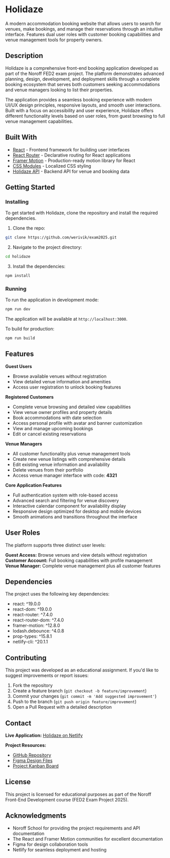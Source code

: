 # Holidaze

A modern accommodation booking website that allows users to search for venues, make bookings, and manage their reservations through an intuitive interface. Features dual user roles with customer booking capabilities and venue management tools for property owners.

## Description

Holidaze is a comprehensive front-end booking application developed as part of the Noroff FED2 exam project. The platform demonstrates advanced planning, design, development, and deployment skills through a complete booking ecosystem that serves both customers seeking accommodations and venue managers looking to list their properties.

The application provides a seamless booking experience with modern UI/UX design principles, responsive layouts, and smooth user interactions. Built with a focus on accessibility and user experience, Holidaze offers different functionality levels based on user roles, from guest browsing to full venue management capabilities.

## Built With

- [React](https://reactjs.org/) - Frontend framework for building user interfaces
- [React Router](https://reactrouter.com/) - Declarative routing for React applications
- [Framer Motion](https://www.framer.com/motion/) - Production-ready motion library for React
- [CSS Modules](https://github.com/css-modules/css-modules) - Localized CSS styling
- [Holidaze API](https://v2.api.noroff.dev/docs/static/index.html#/) - Backend API for venue and booking data

## Getting Started

### Installing

To get started with Holidaze, clone the repository and install the required dependencies.

1. Clone the repo:
```bash
git clone https://github.com/werivik/exam2025.git
```

2. Navigate to the project directory:
```bash
cd holidaze
```

3. Install the dependencies:
```bash
npm install
```

### Running

To run the application in development mode:

```bash
npm run dev
```

The application will be available at `http://localhost:3000`.

To build for production:

```bash
npm run build
```

## Features

**Guest Users**
- Browse available venues without registration
- View detailed venue information and amenities
- Access user registration to unlock booking features

**Registered Customers**
- Complete venue browsing and detailed view capabilities
- View venue owner profiles and property details
- Book accommodations with date selection
- Access personal profile with avatar and banner customization
- View and manage upcoming bookings
- Edit or cancel existing reservations

**Venue Managers**
- All customer functionality plus venue management tools
- Create new venue listings with comprehensive details
- Edit existing venue information and availability
- Delete venues from their portfolio
- Access venue manager interface with code: **4321**

**Core Application Features**
- Full authentication system with role-based access
- Advanced search and filtering for venue discovery
- Interactive calendar component for availability display
- Responsive design optimized for desktop and mobile devices
- Smooth animations and transitions throughout the interface

## User Roles

The platform supports three distinct user levels:

**Guest Access:** Browse venues and view details without registration
**Customer Account:** Full booking capabilities with profile management
**Venue Manager:** Complete venue management plus all customer features

## Dependencies

The project uses the following key dependencies:

- react: ^19.0.0
- react-dom: ^19.0.0
- react-router: ^7.4.0
- react-router-dom: ^7.4.0
- framer-motion: ^12.8.0
- lodash.debounce: ^4.0.8
- prop-types: ^15.8.1
- netlify-cli: ^20.1.1

## Contributing

This project was developed as an educational assignment. If you'd like to suggest improvements or report issues:

1. Fork the repository
2. Create a feature branch (`git checkout -b feature/improvement`)
3. Commit your changes (`git commit -m 'Add suggested improvement'`)
4. Push to the branch (`git push origin feature/improvement`)
5. Open a Pull Request with a detailed description

## Contact

**Live Application:** [Holidaze on Netlify](https://werivik-holidaze.netlify.app/)

**Project Resources:**
- [GitHub Repository](https://github.com/werivik/exam2025)
- [Figma Design Files](https://www.figma.com/design/Q6jYqVIakvz6zSBQstqGGR/Holidaze---Exam-2025?node-id=0-1&t=9dF13wpEGL3M4qp8-1)
- [Project Kanban Board](https://github.com/users/werivik/projects/8)

## License

This project is licensed for educational purposes as part of the Noroff Front-End Development course (FED2 Exam Project 2025).

## Acknowledgments

- Noroff School for providing the project requirements and API documentation
- The React and Framer Motion communities for excellent documentation
- Figma for design collaboration tools
- Netlify for seamless deployment and hosting